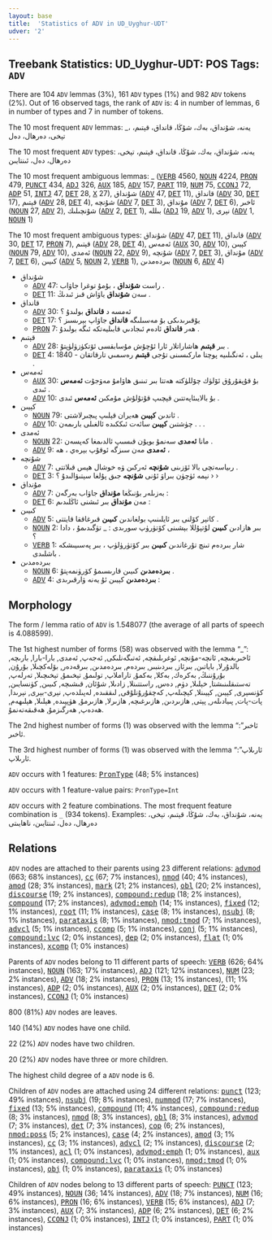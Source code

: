 ```yaml
---
layout: base
title:  'Statistics of ADV in UD_Uyghur-UDT'
udver: '2'
---
```


## Treebank Statistics: UD_Uyghur-UDT: POS Tags: `ADV`

There are 104 `ADV` lemmas (3%), 161 `ADV` types (1%) and 982 `ADV` tokens (2%).
Out of 16 observed tags, the rank of `ADV` is: 4 in number of lemmas, 6 in number of types and 7 in number of tokens.

The 10 most frequent `ADV` lemmas: _، يەنە، شۇنداق، بەك، شۇڭا، قانداق، قېتىم، تېخى، دەرھال، دەل

The 10 most frequent `ADV` types:  يەنە، شۇنداق، بەك، شۇڭا، قانداق، قېتىم، تېخى، دەرھال، دەل، ئىنتايىن

The 10 most frequent ambiguous lemmas: _ (<tt><a href="ug_udt-pos-VERB.html">VERB</a></tt> 4560, <tt><a href="ug_udt-pos-NOUN.html">NOUN</a></tt> 4224, <tt><a href="ug_udt-pos-PRON.html">PRON</a></tt> 479, <tt><a href="ug_udt-pos-PUNCT.html">PUNCT</a></tt> 434, <tt><a href="ug_udt-pos-ADJ.html">ADJ</a></tt> 326, <tt><a href="ug_udt-pos-AUX.html">AUX</a></tt> 185, <tt><a href="ug_udt-pos-ADV.html">ADV</a></tt> 157, <tt><a href="ug_udt-pos-PART.html">PART</a></tt> 119, <tt><a href="ug_udt-pos-NUM.html">NUM</a></tt> 75, <tt><a href="ug_udt-pos-CCONJ.html">CCONJ</a></tt> 72, <tt><a href="ug_udt-pos-ADP.html">ADP</a></tt> 51, <tt><a href="ug_udt-pos-INTJ.html">INTJ</a></tt> 47, <tt><a href="ug_udt-pos-DET.html">DET</a></tt> 28, <tt><a href="ug_udt-pos-X.html">X</a></tt> 27), شۇنداق (<tt><a href="ug_udt-pos-ADV.html">ADV</a></tt> 47, <tt><a href="ug_udt-pos-DET.html">DET</a></tt> 11), قانداق (<tt><a href="ug_udt-pos-ADV.html">ADV</a></tt> 30, <tt><a href="ug_udt-pos-DET.html">DET</a></tt> 17), قېتىم (<tt><a href="ug_udt-pos-ADV.html">ADV</a></tt> 28, <tt><a href="ug_udt-pos-DET.html">DET</a></tt> 4), شۇنچە (<tt><a href="ug_udt-pos-ADV.html">ADV</a></tt> 7, <tt><a href="ug_udt-pos-DET.html">DET</a></tt> 3), مۇنداق (<tt><a href="ug_udt-pos-ADV.html">ADV</a></tt> 7, <tt><a href="ug_udt-pos-DET.html">DET</a></tt> 6), ئاخىر (<tt><a href="ug_udt-pos-NOUN.html">NOUN</a></tt> 27, <tt><a href="ug_udt-pos-ADV.html">ADV</a></tt> 2), شۇنچىلىك (<tt><a href="ug_udt-pos-ADV.html">ADV</a></tt> 2, <tt><a href="ug_udt-pos-DET.html">DET</a></tt> 1), بىللە (<tt><a href="ug_udt-pos-ADJ.html">ADJ</a></tt> 19, <tt><a href="ug_udt-pos-ADV.html">ADV</a></tt> 1), نېرى (<tt><a href="ug_udt-pos-ADV.html">ADV</a></tt> 1, <tt><a href="ug_udt-pos-NOUN.html">NOUN</a></tt> 1)

The 10 most frequent ambiguous types:  شۇنداق (<tt><a href="ug_udt-pos-ADV.html">ADV</a></tt> 47, <tt><a href="ug_udt-pos-DET.html">DET</a></tt> 11), قانداق (<tt><a href="ug_udt-pos-ADV.html">ADV</a></tt> 30, <tt><a href="ug_udt-pos-DET.html">DET</a></tt> 17, <tt><a href="ug_udt-pos-PRON.html">PRON</a></tt> 7), قېتىم (<tt><a href="ug_udt-pos-ADV.html">ADV</a></tt> 28, <tt><a href="ug_udt-pos-DET.html">DET</a></tt> 4), ئەمەس (<tt><a href="ug_udt-pos-AUX.html">AUX</a></tt> 30, <tt><a href="ug_udt-pos-ADV.html">ADV</a></tt> 10), كېيىن (<tt><a href="ug_udt-pos-NOUN.html">NOUN</a></tt> 79, <tt><a href="ug_udt-pos-ADV.html">ADV</a></tt> 10), ئەمدى (<tt><a href="ug_udt-pos-NOUN.html">NOUN</a></tt> 22, <tt><a href="ug_udt-pos-ADV.html">ADV</a></tt> 9), شۇنچە (<tt><a href="ug_udt-pos-ADV.html">ADV</a></tt> 7, <tt><a href="ug_udt-pos-DET.html">DET</a></tt> 3), مۇنداق (<tt><a href="ug_udt-pos-ADV.html">ADV</a></tt> 7, <tt><a href="ug_udt-pos-DET.html">DET</a></tt> 6), كىيىن (<tt><a href="ug_udt-pos-ADV.html">ADV</a></tt> 5, <tt><a href="ug_udt-pos-NOUN.html">NOUN</a></tt> 2, <tt><a href="ug_udt-pos-VERB.html">VERB</a></tt> 1), بىردەمدىن (<tt><a href="ug_udt-pos-NOUN.html">NOUN</a></tt> 6, <tt><a href="ug_udt-pos-ADV.html">ADV</a></tt> 4)


* شۇنداق
  * <tt><a href="ug_udt-pos-ADV.html">ADV</a></tt> 47: راست <b>شۇنداق</b> ، بۇمۇ توغرا جاۋاب .
  * <tt><a href="ug_udt-pos-DET.html">DET</a></tt> 11: سەن <b>شۇنداق</b> ياۋاش قىز ئىدىڭ .
* قانداق
  * <tt><a href="ug_udt-pos-ADV.html">ADV</a></tt> 30: ئەمسە د <b>قانداق</b> بولىدۇ ؟
  * <tt><a href="ug_udt-pos-DET.html">DET</a></tt> 17: يۇقىرىدىكى بۇ مەسىلىگە <b>قانداق</b> جاۋاپ بېرىسىز ؟
  * <tt><a href="ug_udt-pos-PRON.html">PRON</a></tt> 7: ھەر <b>قانداق</b> ئادەم ئىجادىي قابىليەتكە ئىگە بولىدۇ .
* قېتىم
  * <tt><a href="ug_udt-pos-ADV.html">ADV</a></tt> 28: بىر <b>قېتىم</b> ھاشاراتلار ئارا ئۇچۇش مۇسابقسى ئۆتكۈزۈلۈپتۇ .
  * <tt><a href="ug_udt-pos-DET.html">DET</a></tt> 4: 1840 - يىلى ، ئەنگىلىيە پوچتا ماركىسىنى تۇجى <b>قېتىم</b> رەسمىي تارقاتقان .
* ئەمەس
  * <tt><a href="ug_udt-pos-AUX.html">AUX</a></tt> 30: بۇ قۇپقۇرۇق ئۆلۈك چۆللۈكتە ھەتتا بىر تىنىق ھاۋامۇ مەۋجۇت <b>ئەمەس</b> ئىدى .
  * <tt><a href="ug_udt-pos-ADV.html">ADV</a></tt> 10: بۇ بالايىئاپەتتىن قېچىپ قۇتۇلۇش مۇمكىن <b>ئەمەس</b> ئىدى .
* كېيىن
  * <tt><a href="ug_udt-pos-NOUN.html">NOUN</a></tt> 79: ئاندىن <b>كېيىن</b> ھەيران قېلىپ پىچىرلاشتى .
  * <tt><a href="ug_udt-pos-ADV.html">ADV</a></tt> 10: چۈشتىن <b>كېيىن</b> سائەت ئىككىدە ئالغىلى بارىمەن . . .
* ئەمدى
  * <tt><a href="ug_udt-pos-NOUN.html">NOUN</a></tt> 22: مانا <b>ئەمدى</b> سەنمۇ بويۇن قىسىپ ئالدىمغا كەپسەن .
  * <tt><a href="ug_udt-pos-ADV.html">ADV</a></tt> 9: <b>ئەمدى</b> مەن سىزگە ئوقۇپ بېرەي ، ھە ،
* شۇنچە
  * <tt><a href="ug_udt-pos-ADV.html">ADV</a></tt> 7: رىياسەتچى بالا ئۆزىنى <b>شۇنچە</b> ئەركىن ۋە خوشال ھېس قىلاتتى .
  * <tt><a href="ug_udt-pos-DET.html">DET</a></tt> 3: نېمە ئۈچۈن بىراۋ ئۇنى <b>شۇنچە</b> جىق پۇلغا سېتىۋالىدۇ ؟ › ›
* مۇنداق
  * <tt><a href="ug_udt-pos-ADV.html">ADV</a></tt> 7: بەزىلەر بۇنىڭغا <b>مۇنداق</b> جاۋاب بەرگەن :
  * <tt><a href="ug_udt-pos-DET.html">DET</a></tt> 6: مەن <b>مۇنداق</b> بىر ئىشنى ئاڭلىدىم :
* كىيىن
  * <tt><a href="ug_udt-pos-ADV.html">ADV</a></tt> 5: كاتېر كۆلنى بىر ئايلىنىپ بولغاندىن <b>كىيىن</b> قىرغاققا قايتتى .
  * <tt><a href="ug_udt-pos-NOUN.html">NOUN</a></tt> 2: بىر ھازادىن <b>كىيىن</b> لۇتپۇللا بېشىنى كۆتۈرۈپ سورىدى : _ تۈگىدىمۇ ، دادا ؟
  * <tt><a href="ug_udt-pos-VERB.html">VERB</a></tt> 1: شار بىردەم تىنچ تۇرغاندىن <b>كىيىن</b> بىر كۆتۈرۈلۈپ ، بىر پەسىيىشكە باشلىدى .
* بىردەمدىن
  * <tt><a href="ug_udt-pos-NOUN.html">NOUN</a></tt> 6: <b>بىردەمدىن</b> كىيىن قارىسىمۇ كۆرۈنمەپتۇ .
  * <tt><a href="ug_udt-pos-ADV.html">ADV</a></tt> 4: <b>بىردەمدىن</b> كېيىن ئۇ يەنە ۋارقىرىدى :

## Morphology

The form / lemma ratio of `ADV` is 1.548077 (the average of all parts of speech is 4.088599).

The 1st highest number of forms (58) was observed with the lemma “_”: ئاخىرىغىچە, ئانچە-مۇنچە, ئوغرىلىقچە, ئەتىگەنلىكى, ئەجەپ, ئەمدى, بارا-بارا, بارىچە, بالدۇرلا, باياتىن, بىرئاز, بىردىنبىر, بىردەم, بىردەمدىن, بىرقەدەر, بۆلەكچىلا, بۇرۇن, بۇرۇننىڭ, بەكرەك, بەكلا, بەكمۇ, تاراملاپ, تولىمۇ, تېخىمۇ, تېخىچىلا, تەرلەپ, تەستىقلىنىشتا, خېلىلا, دۈم, دەس, راستتىنلا, زادىلا, شۇئان, قىشىچە, كىيىن, كۈنسايىن, كۈنسېرى, كېيىن, كېيىنلا, كېچىلەپ, كەچقۇرۇنلۇقى, لىققىدە, لەپىلدەپ, نېرى-بېرى, نېرىدا, پات-پات, پىيادىلەر, پېتى, ھازىردىن, ھازىرغىچە, ھازىرلا, ھازىرمۇ, ھۈپپىدە, ھېلىلا, ھېلىھەم, ھەدەپ, ھەرگىزمۇ, ھەقىقەتەنمۇ.

The 2nd highest number of forms (1) was observed with the lemma “ئاخىر”: ئاخىر.

The 3rd highest number of forms (1) was observed with the lemma “ئارىلاپ”: ئارىلاپ.

`ADV` occurs with 1 features: <tt><a href="ug_udt-feat-PronType.html">PronType</a></tt> (48; 5% instances)

`ADV` occurs with 1 feature-value pairs: `PronType=Int`

`ADV` occurs with 2 feature combinations.
The most frequent feature combination is `_` (934 tokens).
Examples: يەنە، شۇنداق، بەك، شۇڭا، قېتىم، تېخى، دەرھال، دەل، ئىنتايىن، ناھايىتى


## Relations

`ADV` nodes are attached to their parents using 23 different relations: <tt><a href="ug_udt-dep-advmod.html">advmod</a></tt> (663; 68% instances), <tt><a href="ug_udt-dep-cc.html">cc</a></tt> (67; 7% instances), <tt><a href="ug_udt-dep-nmod.html">nmod</a></tt> (40; 4% instances), <tt><a href="ug_udt-dep-amod.html">amod</a></tt> (28; 3% instances), <tt><a href="ug_udt-dep-mark.html">mark</a></tt> (21; 2% instances), <tt><a href="ug_udt-dep-obl.html">obl</a></tt> (20; 2% instances), <tt><a href="ug_udt-dep-discourse.html">discourse</a></tt> (19; 2% instances), <tt><a href="ug_udt-dep-compound-redup.html">compound:redup</a></tt> (18; 2% instances), <tt><a href="ug_udt-dep-compound.html">compound</a></tt> (17; 2% instances), <tt><a href="ug_udt-dep-advmod-emph.html">advmod:emph</a></tt> (14; 1% instances), <tt><a href="ug_udt-dep-fixed.html">fixed</a></tt> (12; 1% instances), <tt><a href="ug_udt-dep-root.html">root</a></tt> (11; 1% instances), <tt><a href="ug_udt-dep-case.html">case</a></tt> (8; 1% instances), <tt><a href="ug_udt-dep-nsubj.html">nsubj</a></tt> (8; 1% instances), <tt><a href="ug_udt-dep-parataxis.html">parataxis</a></tt> (8; 1% instances), <tt><a href="ug_udt-dep-nmod-tmod.html">nmod:tmod</a></tt> (7; 1% instances), <tt><a href="ug_udt-dep-advcl.html">advcl</a></tt> (5; 1% instances), <tt><a href="ug_udt-dep-ccomp.html">ccomp</a></tt> (5; 1% instances), <tt><a href="ug_udt-dep-conj.html">conj</a></tt> (5; 1% instances), <tt><a href="ug_udt-dep-compound-lvc.html">compound:lvc</a></tt> (2; 0% instances), <tt><a href="ug_udt-dep-dep.html">dep</a></tt> (2; 0% instances), <tt><a href="ug_udt-dep-flat.html">flat</a></tt> (1; 0% instances), <tt><a href="ug_udt-dep-xcomp.html">xcomp</a></tt> (1; 0% instances)

Parents of `ADV` nodes belong to 11 different parts of speech: <tt><a href="ug_udt-pos-VERB.html">VERB</a></tt> (626; 64% instances), <tt><a href="ug_udt-pos-NOUN.html">NOUN</a></tt> (163; 17% instances), <tt><a href="ug_udt-pos-ADJ.html">ADJ</a></tt> (121; 12% instances), <tt><a href="ug_udt-pos-NUM.html">NUM</a></tt> (23; 2% instances), <tt><a href="ug_udt-pos-ADV.html">ADV</a></tt> (18; 2% instances), <tt><a href="ug_udt-pos-PRON.html">PRON</a></tt> (13; 1% instances),  (11; 1% instances), <tt><a href="ug_udt-pos-ADP.html">ADP</a></tt> (2; 0% instances), <tt><a href="ug_udt-pos-AUX.html">AUX</a></tt> (2; 0% instances), <tt><a href="ug_udt-pos-DET.html">DET</a></tt> (2; 0% instances), <tt><a href="ug_udt-pos-CCONJ.html">CCONJ</a></tt> (1; 0% instances)

800 (81%) `ADV` nodes are leaves.

140 (14%) `ADV` nodes have one child.

22 (2%) `ADV` nodes have two children.

20 (2%) `ADV` nodes have three or more children.

The highest child degree of a `ADV` node is 6.

Children of `ADV` nodes are attached using 24 different relations: <tt><a href="ug_udt-dep-punct.html">punct</a></tt> (123; 49% instances), <tt><a href="ug_udt-dep-nsubj.html">nsubj</a></tt> (19; 8% instances), <tt><a href="ug_udt-dep-nummod.html">nummod</a></tt> (17; 7% instances), <tt><a href="ug_udt-dep-fixed.html">fixed</a></tt> (13; 5% instances), <tt><a href="ug_udt-dep-compound.html">compound</a></tt> (11; 4% instances), <tt><a href="ug_udt-dep-compound-redup.html">compound:redup</a></tt> (8; 3% instances), <tt><a href="ug_udt-dep-nmod.html">nmod</a></tt> (8; 3% instances), <tt><a href="ug_udt-dep-obl.html">obl</a></tt> (8; 3% instances), <tt><a href="ug_udt-dep-advmod.html">advmod</a></tt> (7; 3% instances), <tt><a href="ug_udt-dep-det.html">det</a></tt> (7; 3% instances), <tt><a href="ug_udt-dep-cop.html">cop</a></tt> (6; 2% instances), <tt><a href="ug_udt-dep-nmod-poss.html">nmod:poss</a></tt> (5; 2% instances), <tt><a href="ug_udt-dep-case.html">case</a></tt> (4; 2% instances), <tt><a href="ug_udt-dep-amod.html">amod</a></tt> (3; 1% instances), <tt><a href="ug_udt-dep-cc.html">cc</a></tt> (3; 1% instances), <tt><a href="ug_udt-dep-advcl.html">advcl</a></tt> (2; 1% instances), <tt><a href="ug_udt-dep-discourse.html">discourse</a></tt> (2; 1% instances), <tt><a href="ug_udt-dep-acl.html">acl</a></tt> (1; 0% instances), <tt><a href="ug_udt-dep-advmod-emph.html">advmod:emph</a></tt> (1; 0% instances), <tt><a href="ug_udt-dep-aux.html">aux</a></tt> (1; 0% instances), <tt><a href="ug_udt-dep-compound-lvc.html">compound:lvc</a></tt> (1; 0% instances), <tt><a href="ug_udt-dep-nmod-tmod.html">nmod:tmod</a></tt> (1; 0% instances), <tt><a href="ug_udt-dep-obj.html">obj</a></tt> (1; 0% instances), <tt><a href="ug_udt-dep-parataxis.html">parataxis</a></tt> (1; 0% instances)

Children of `ADV` nodes belong to 13 different parts of speech: <tt><a href="ug_udt-pos-PUNCT.html">PUNCT</a></tt> (123; 49% instances), <tt><a href="ug_udt-pos-NOUN.html">NOUN</a></tt> (36; 14% instances), <tt><a href="ug_udt-pos-ADV.html">ADV</a></tt> (18; 7% instances), <tt><a href="ug_udt-pos-NUM.html">NUM</a></tt> (16; 6% instances), <tt><a href="ug_udt-pos-PRON.html">PRON</a></tt> (16; 6% instances), <tt><a href="ug_udt-pos-VERB.html">VERB</a></tt> (15; 6% instances), <tt><a href="ug_udt-pos-ADJ.html">ADJ</a></tt> (7; 3% instances), <tt><a href="ug_udt-pos-AUX.html">AUX</a></tt> (7; 3% instances), <tt><a href="ug_udt-pos-ADP.html">ADP</a></tt> (6; 2% instances), <tt><a href="ug_udt-pos-DET.html">DET</a></tt> (6; 2% instances), <tt><a href="ug_udt-pos-CCONJ.html">CCONJ</a></tt> (1; 0% instances), <tt><a href="ug_udt-pos-INTJ.html">INTJ</a></tt> (1; 0% instances), <tt><a href="ug_udt-pos-PART.html">PART</a></tt> (1; 0% instances)

